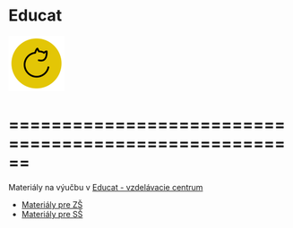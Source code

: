 # Educat
<img src="EDUCAT_ICON.png" width="100" height="100" />

# ======================================================

Materiály na výučbu v [Educat - vzdelávacie centrum](https://www.educat.sk/)


* [Materiály pre ZŠ](zš/README.md)
* [Materiály pre SŠ](sš/README.md)


